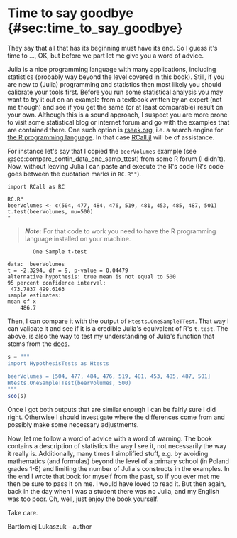 # Time to say goodbye {#sec:time_to_say_goodbye}

They say that all that has its beginning must have its end. So I guess it's time
to ..., OK, but before we part let me give you a word of advice.

Julia is a nice programming language with many applications, including
statistics (probably way beyond the level covered in this book). Still, if you
are new to (Julia) programming and statistics then most likely you should
calibrate your tools first. Before you run some statistical analysis you may
want to try it out on an example from a textbook written by an expert (not me
though) and see if you get the same (or at least comparable) result on your
own. Although this is a sound approach, I suspect you are more prone to visit
some statistical blog or internet forum and go with the examples that are
contained there. One such option is [rseek.org](https://rseek.org/), i.e. a
search engine for [the R programming
language](https://en.wikipedia.org/wiki/R_(programming_language)). In that case
[RCall.jl](https://github.com/JuliaInterop/RCall.jl) will be of assistance.

For instance let's say that I copied the `beerVolumes` example (see
@sec:compare_contin_data_one_samp_ttest) from some R forum (I didn't). Now,
without leaving Julia I can paste and execute the R's code (R's code goes
between the quotation marks in `RC.R""`).

```
import RCall as RC

RC.R"
beerVolumes <- c(504, 477, 484, 476, 519, 481, 453, 485, 487, 501)
t.test(beerVolumes, mu=500)
"
```

> **_Note:_** For that code to work you need to have the R programming language
> installed on your machine.

```
        One Sample t-test

data:  beerVolumes
t = -2.3294, df = 9, p-value = 0.04479
alternative hypothesis: true mean is not equal to 500
95 percent confidence interval:
 473.7837 499.6163
sample estimates:
mean of x
    486.7
```

Then, I can compare it with the output of `Htests.OneSampleTTest`. That way I
can validate it and see if it is a credible Julia's equivalent of R's `t.test`.
The above, is also the way to test my understanding of Julia's function that
stems from the
[docs](https://juliastats.org/HypothesisTests.jl/stable/parametric/#t-test).

```jl
s = """
import HypothesisTests as Htests

beerVolumes = [504, 477, 484, 476, 519, 481, 453, 485, 487, 501]
Htests.OneSampleTTest(beerVolumes, 500)
"""
sco(s)
```

Once I got both outputs that are similar enough I can be fairly sure I did
right.  Otherwise I should investigate where the differences come from and
possibly make some necessary adjustments.

Now, let me follow a word of advice with a word of warning. The book contains a
description of statistics the way I see it, not necessarily the way it really
is. Additionally, many times I simplified stuff, e.g. by avoiding mathematics
(and formulas) beyond the level of a primary school (in Poland grades 1-8) and
limiting the number of Julia's constructs in the examples. In the end I wrote
that book for myself from the past, so if you ever met me then be sure to pass
it on me. I would have loved to read it. But then again, back in the day when I
was a student there was no Julia, and my English was too poor. Oh, well, just
enjoy the book yourself.

Take care.

Bartlomiej Lukaszuk - author
